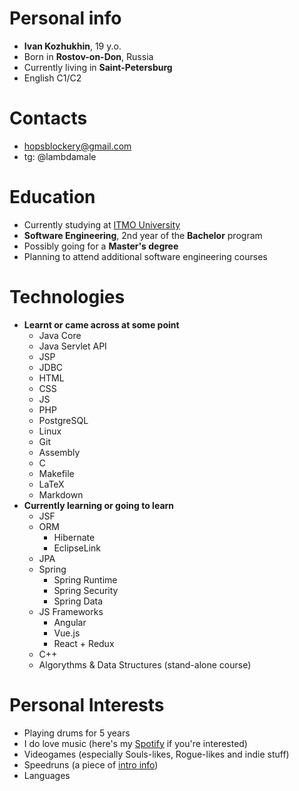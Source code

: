 # Personal info #
- **Ivan Kozhukhin**, 19 y.o.
- Born in **Rostov-on-Don**, Russia
- Currently living in **Saint-Petersburg**
- English C1/C2

# Contacts #
- hopsblockery@gmail.com
- tg: @lambdamale

# Education #
- Currently studying at [ITMO University](https://en.itmo.ru/)
- **Software Engineering**, 2nd year of the **Bachelor** program
- Possibly going for a **Master's degree**
- Planning to attend additional software engineering courses

# Technologies
- **Learnt or came across at some point**
	- Java Core
	- Java Servlet API
	- JSP
	- JDBC
	- HTML
	- CSS
	- JS
	- PHP
	- PostgreSQL
	- Linux
	- Git
	- Assembly
	- C
	- Makefile
	- LaTeX
	- Markdown
- **Currently learning or going to learn**
	- JSF
	- ORM
		- Hibernate
		- EclipseLink
	- JPA
	- Spring
		- Spring Runtime
		- Spring Security
		- Spring Data
	- JS Frameworks
		- Angular
		- Vue.js
		- React + Redux
	- C++
	- Algorythms & Data Structures (stand-alone course)

# Personal Interests #
- Playing drums for 5 years
- I do love music (here's my [Spotify](https://open.spotify.com/user/31w5lxhoc74odz4fcialhynd2dom?si=4ad4a796de8e47ad) if you're interested)
- Videogames (especially Souls-likes, Rogue-likes and indie stuff)
- Speedruns (a piece of [intro info](https://www.speedrun.com/about))
- Languages
